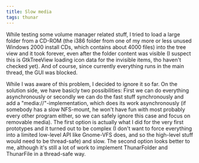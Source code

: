 ```yaml
---
title: Slow media
tags: thunar
---
```


While testing some volume manager related stuff, I tried to load a large folder from a CD-ROM (the i386 folder from one of my more or less unused Windows 2000 install CDs, which contains about 4000 files) into the tree view and it took forever, even after the folder content was visible (I suspect this is GtkTreeView loading icon data for the invisible items, tho haven't checked yet). And of course, since currently everything runs in the main thread, the GUI was blocked.

While I was aware of this problem, I decided to ignore it so far. On the solution side, we have basicly two possibilities: First we can do everything asynchronously or secondly we can do the fast stuff synchronously and add a "media://"-implementation, which does its work asynchronously (if somebody has a slow NFS-mount, he won't have fun with most probably every other program either, so we can safely ignore this case and focus on removable media). The first option is actually what I did for the very first prototypes and it turned out to be complex (I don't want to force everything into a limited low-level API like Gnome-VFS does, and so the high-level stuff would need to be thread-safe) and slow. The second option looks better to me, although it's still a lot of work to implement ThunarFolder and ThunarFile in a thread-safe way.
